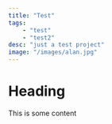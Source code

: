 ```yaml
---
title: "Test"
tags:
    - "test"
    - "test2"
desc: "just a test project"
image: "/images/alan.jpg"
---
```


# Heading
This is some content